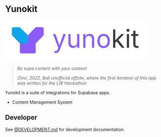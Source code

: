 # Yunokit


<p align="center" width="100%"> 


![](./shared/static/branding.png)

</p>

> _Be supa content with your content_
>
> _Ziinc, 2022, Bali unofficial offsite, where the first iteration of this app was written for the LW Hackathon_

Yunokit is a suite of integrations for Supabase apps.

- Content Management System

## Developer

See [@DEVELOPMENT.md](./DEVELOPMENT.md) for development documentation.
